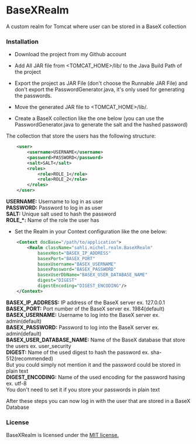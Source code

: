 BaseXRealm
==========

A custom realm for Tomcat where user can be stored in a BaseX collection

### Installation

* Download the project from my Github account

* Add All JAR file from <TOMCAT_HOME>/lib/ to the Java Build Path of the project

* Export the project as JAR File (don't choose the Runnable JAR File) and don't export the PasswordGenerator.java, it's only used for generating the passwords.

* Move the generated JAR file to <TOMCAT_HOME>/lib/.
* Create a BaseX collection like the one below (you can use the PasswordGenerator.java to generate the salt and the hashed password)

The collection that store the users has the following structure:
```xml
    <user>
        <username>USERNAME</username>
        <password>PASSWORD</password>
        <salt>SALT</salt>
        <roles>
            <role>ROLE_1</role>
            <role>ROLE_2</role>
        </roles>
    </user>
```

<b>USERNAME:</b> Username to log in as user<br/>
<b>PASSWORD:</b> Password to log in as user<br/>
<b>SALT:</b> Unique salt used to hash the password<br/>
<b>ROLE_*:</b> Name of the role the user has<br/>

* Set the Realm in your Context configuration like the one below:
```xml
    <Context docBase="/path/to/application">
        <Realm className="sahli.michel.realm.BaseXRealm"
            basexHost="BASEX_IP_ADDRESS"
            basexPort="BASEX_PORT"
            basexUsername="BASEX_USERNAME"
            basexPassword="BASEX_PASSWORD"
            basexUserDbName="BASEX_USER_DATABASE_NAME"
            digest="DIGEST"
            digestEncoding="DIGEST_ENCODING"/>
    </Context>
```

<b>BASEX_IP_ADDRESS:</b> IP address of the BaseX server ex. 127.0.0.1<br/>
<b>BASEX_PORT:</b> Port number of the BaseX server ex. 1984(default)<br/>
<b>BASEX_USERNAME:</b> Username to log into the BaseX server ex. admin(default)<br/>
<b>BASEX_PASSWORD:</b> Password to log into the BaseX server ex. admin(default)<br/>
<b>BASEX_USER_DATABASE_NAME:</b> Name of the BaseX database that store the users ex. user_security<br/>
<b>DIGEST:</b> Name of the used digest to hash the password ex. sha-512(recommended)<br/>
But you could simply not mention it and the password could be stored in plain text<br/>
<b>DIGEST_ENCODING:</b> Name of the used encoding for the password hasing ex. utf-8 <br/>
You don't need to set it if you store your passwords in plain text<br/>

After these steps you can now log in with the user that are stored in a BaseX Database

### License

BaseXRealm is licensed under the [MIT license.](https://github.com/michelsahli/BaseXRealm/blob/master/LICENSE)
